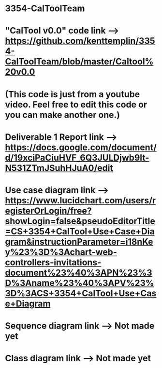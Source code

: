 # 3354-CalToolTeam

# "CalTool v0.0" code link --> https://github.com/kenttemplin/3354-CalToolTeam/blob/master/Caltool%20v0.0
# (This code is just from a youtube video. Feel free to edit this code or you can make another one.)

# Deliverable 1 Report link --> https://docs.google.com/document/d/19xciPaCiuHVF_6Q3JULDjwb9It-N531ZTmJSuhHJuA0/edit

# Use case diagram link -->  https://www.lucidchart.com/users/registerOrLogin/free?showLogin=false&pseudoEditorTitle=CS+3354+CalTool+Use+Case+Diagram&instructionParameter=i18nKey%23%3D%3Achart-web-controllers-invitations-document%23%40%3APN%23%3D%3Aname%23%40%3APV%23%3D%3ACS+3354+CalTool+Use+Case+Diagram

# Sequence diagram link --> Not made yet

# Class diagram link --> Not made yet
